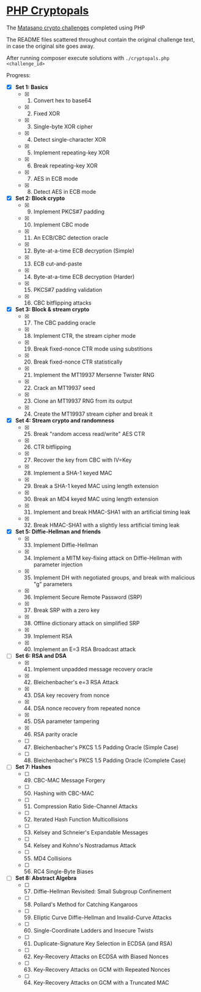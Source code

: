 # [PHP Cryptopals](https://github.com/lt/php-cryptopals)

The [Matasano crypto challenges](http://cryptopals.com/) completed using PHP

The README files scattered throughout contain the original challenge text, in case the original site goes away.

After running composer execute solutions with `./cryptopals.php <challenge_id>`

Progress:

- [x] **Set 1: Basics**
  - [x] 1. Convert hex to base64
  - [x] 2. Fixed XOR
  - [x] 3. Single-byte XOR cipher
  - [x] 4. Detect single-character XOR
  - [x] 5. Implement repeating-key XOR
  - [x] 6. Break repeating-key XOR
  - [x] 7. AES in ECB mode
  - [x] 8. Detect AES in ECB mode
- [x] **Set 2: Block crypto**
  - [x] 9. Implement PKCS#7 padding
  - [x] 10. Implement CBC mode
  - [x] 11. An ECB/CBC detection oracle
  - [x] 12. Byte-at-a-time ECB decryption (Simple)
  - [x] 13. ECB cut-and-paste
  - [x] 14. Byte-at-a-time ECB decryption (Harder)
  - [x] 15. PKCS#7 padding validation
  - [x] 16. CBC bitflipping attacks
- [x] **Set 3: Block & stream crypto**
  - [x] 17. The CBC padding oracle
  - [x] 18. Implement CTR, the stream cipher mode
  - [x] 19. Break fixed-nonce CTR mode using substitions
  - [x] 20. Break fixed-nonce CTR statistically
  - [x] 21. Implement the MT19937 Mersenne Twister RNG
  - [x] 22. Crack an MT19937 seed
  - [x] 23. Clone an MT19937 RNG from its output
  - [x] 24. Create the MT19937 stream cipher and break it
- [x] **Set 4: Stream crypto and randomness**
  - [x] 25. Break "random access read/write" AES CTR
  - [x] 26. CTR bitflipping
  - [x] 27. Recover the key from CBC with IV=Key
  - [x] 28. Implement a SHA-1 keyed MAC
  - [x] 29. Break a SHA-1 keyed MAC using length extension
  - [x] 30. Break an MD4 keyed MAC using length extension
  - [x] 31. Implement and break HMAC-SHA1 with an artificial timing leak
  - [x] 32. Break HMAC-SHA1 with a slightly less artificial timing leak
- [x] **Set 5: Diffie-Hellman and friends**
  - [x] 33. Implement Diffie-Hellman
  - [x] 34. Implement a MITM key-fixing attack on Diffie-Hellman with parameter injection
  - [x] 35. Implement DH with negotiated groups, and break with malicious "g" parameters
  - [x] 36. Implement Secure Remote Password (SRP)
  - [x] 37. Break SRP with a zero key
  - [x] 38. Offline dictionary attack on simplified SRP
  - [x] 39. Implement RSA
  - [x] 40. Implement an E=3 RSA Broadcast attack
- [ ] **Set 6: RSA and DSA**
  - [x] 41. Implement unpadded message recovery oracle
  - [x] 42. Bleichenbacher's e=3 RSA Attack
  - [x] 43. DSA key recovery from nonce
  - [x] 44. DSA nonce recovery from repeated nonce
  - [x] 45. DSA parameter tampering
  - [x] 46. RSA parity oracle
  - [ ] 47. Bleichenbacher's PKCS 1.5 Padding Oracle (Simple Case)
  - [ ] 48. Bleichenbacher's PKCS 1.5 Padding Oracle (Complete Case)
- [ ] **Set 7: Hashes**
  - [ ] 49. CBC-MAC Message Forgery
  - [ ] 50. Hashing with CBC-MAC
  - [ ] 51. Compression Ratio Side-Channel Attacks
  - [ ] 52. Iterated Hash Function Multicollisions
  - [ ] 53. Kelsey and Schneier's Expandable Messages
  - [ ] 54. Kelsey and Kohno's Nostradamus Attack
  - [ ] 55. MD4 Collisions
  - [ ] 56. RC4 Single-Byte Biases
- [ ] **Set 8: Abstract Algebra**
  - [ ] 57. Diffie-Hellman Revisited: Small Subgroup Confinement
  - [ ] 58. Pollard's Method for Catching Kangaroos
  - [ ] 59. Elliptic Curve Diffie-Hellman and Invalid-Curve Attacks
  - [ ] 60. Single-Coordinate Ladders and Insecure Twists
  - [ ] 61. Duplicate-Signature Key Selection in ECDSA (and RSA)
  - [ ] 62. Key-Recovery Attacks on ECDSA with Biased Nonces
  - [ ] 63. Key-Recovery Attacks on GCM with Repeated Nonces
  - [ ] 64. Key-Recovery Attacks on GCM with a Truncated MAC
